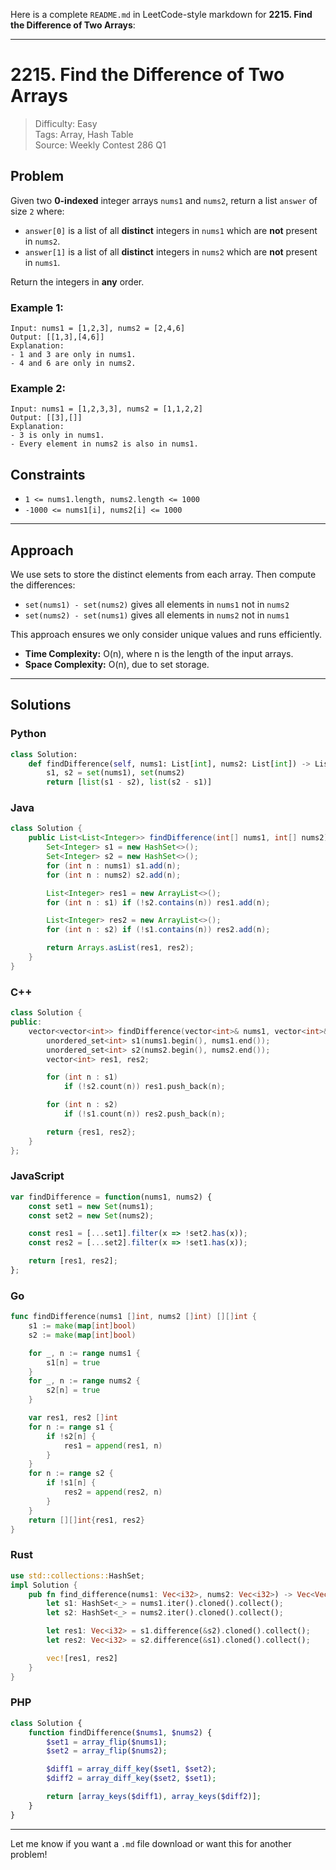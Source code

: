 Here is a complete `README.md` in LeetCode-style markdown for **2215. Find the Difference of Two Arrays**:

---

# 2215. Find the Difference of Two Arrays

> Difficulty: Easy  
> Tags: Array, Hash Table  
> Source: Weekly Contest 286 Q1

## Problem

Given two **0-indexed** integer arrays `nums1` and `nums2`, return a list `answer` of size `2` where:

- `answer[0]` is a list of all **distinct** integers in `nums1` which are **not** present in `nums2`.
- `answer[1]` is a list of all **distinct** integers in `nums2` which are **not** present in `nums1`.

Return the integers in **any** order.

### Example 1:

```
Input: nums1 = [1,2,3], nums2 = [2,4,6]
Output: [[1,3],[4,6]]
Explanation: 
- 1 and 3 are only in nums1.
- 4 and 6 are only in nums2.
```

### Example 2:

```
Input: nums1 = [1,2,3,3], nums2 = [1,1,2,2]
Output: [[3],[]]
Explanation: 
- 3 is only in nums1.
- Every element in nums2 is also in nums1.
```

## Constraints

- `1 <= nums1.length, nums2.length <= 1000`
- `-1000 <= nums1[i], nums2[i] <= 1000`

---

## Approach

We use sets to store the distinct elements from each array. Then compute the differences:

- `set(nums1) - set(nums2)` gives all elements in `nums1` not in `nums2`
- `set(nums2) - set(nums1)` gives all elements in `nums2` not in `nums1`

This approach ensures we only consider unique values and runs efficiently.

- **Time Complexity:** O(n), where n is the length of the input arrays.
- **Space Complexity:** O(n), due to set storage.

---

## Solutions

### Python

```python
class Solution:
    def findDifference(self, nums1: List[int], nums2: List[int]) -> List[List[int]]:
        s1, s2 = set(nums1), set(nums2)
        return [list(s1 - s2), list(s2 - s1)]
```

### Java

```java
class Solution {
    public List<List<Integer>> findDifference(int[] nums1, int[] nums2) {
        Set<Integer> s1 = new HashSet<>();
        Set<Integer> s2 = new HashSet<>();
        for (int n : nums1) s1.add(n);
        for (int n : nums2) s2.add(n);

        List<Integer> res1 = new ArrayList<>();
        for (int n : s1) if (!s2.contains(n)) res1.add(n);

        List<Integer> res2 = new ArrayList<>();
        for (int n : s2) if (!s1.contains(n)) res2.add(n);

        return Arrays.asList(res1, res2);
    }
}
```

### C++

```cpp
class Solution {
public:
    vector<vector<int>> findDifference(vector<int>& nums1, vector<int>& nums2) {
        unordered_set<int> s1(nums1.begin(), nums1.end());
        unordered_set<int> s2(nums2.begin(), nums2.end());
        vector<int> res1, res2;

        for (int n : s1)
            if (!s2.count(n)) res1.push_back(n);

        for (int n : s2)
            if (!s1.count(n)) res2.push_back(n);

        return {res1, res2};
    }
};
```

### JavaScript

```js
var findDifference = function(nums1, nums2) {
    const set1 = new Set(nums1);
    const set2 = new Set(nums2);

    const res1 = [...set1].filter(x => !set2.has(x));
    const res2 = [...set2].filter(x => !set1.has(x));

    return [res1, res2];
};
```

### Go

```go
func findDifference(nums1 []int, nums2 []int) [][]int {
    s1 := make(map[int]bool)
    s2 := make(map[int]bool)

    for _, n := range nums1 {
        s1[n] = true
    }
    for _, n := range nums2 {
        s2[n] = true
    }

    var res1, res2 []int
    for n := range s1 {
        if !s2[n] {
            res1 = append(res1, n)
        }
    }
    for n := range s2 {
        if !s1[n] {
            res2 = append(res2, n)
        }
    }
    return [][]int{res1, res2}
}
```

### Rust

```rust
use std::collections::HashSet;
impl Solution {
    pub fn find_difference(nums1: Vec<i32>, nums2: Vec<i32>) -> Vec<Vec<i32>> {
        let s1: HashSet<_> = nums1.iter().cloned().collect();
        let s2: HashSet<_> = nums2.iter().cloned().collect();

        let res1: Vec<i32> = s1.difference(&s2).cloned().collect();
        let res2: Vec<i32> = s2.difference(&s1).cloned().collect();

        vec![res1, res2]
    }
}
```

### PHP

```php
class Solution {
    function findDifference($nums1, $nums2) {
        $set1 = array_flip($nums1);
        $set2 = array_flip($nums2);

        $diff1 = array_diff_key($set1, $set2);
        $diff2 = array_diff_key($set2, $set1);

        return [array_keys($diff1), array_keys($diff2)];
    }
}
```

---

Let me know if you want a `.md` file download or want this for another problem!